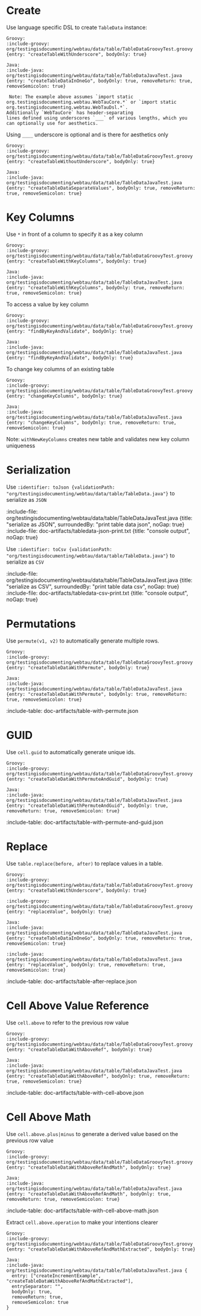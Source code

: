 # Create

Use language specific DSL to create `TableData` instance:

```tabs
Groovy:
:include-groovy: org/testingisdocumenting/webtau/data/table/TableDataGroovyTest.groovy {entry: "createTableWithUnderscore", bodyOnly: true}

Java:
:include-java: org/testingisdocumenting/webtau/data/table/TableDataJavaTest.java {entry: "createTableDataInOneGo", bodyOnly: true, removeReturn: true, removeSemicolon: true}

 Note: The example above assumes `import static org.testingisdocumenting.webtau.WebTauCore.*` or `import static org.testingisdocumenting.webtau.WebTauDsl.*`.
Additionally `WebTauCore` has header-separating 
lines defined using underscores `___` of various lengths, which you can optionally use for aesthetics. 
```

Using `____` underscore is optional and is there for aesthetics only

```tabs
Groovy:
:include-groovy: org/testingisdocumenting/webtau/data/table/TableDataGroovyTest.groovy {entry: "createTableWithoutUnderscore", bodyOnly: true}

Java:
:include-java: org/testingisdocumenting/webtau/data/table/TableDataJavaTest.java {entry: "createTableDataSeparateValues", bodyOnly: true, removeReturn: true, removeSemicolon: true}
```

# Key Columns

Use `*` in front of a column to specify it as a key column

```tabs
Groovy:
:include-groovy: org/testingisdocumenting/webtau/data/table/TableDataGroovyTest.groovy {entry: "createTableWithKeyColumns", bodyOnly: true}

Java:
:include-java: org/testingisdocumenting/webtau/data/table/TableDataJavaTest.java {entry: "createTableWithKeyColumns", bodyOnly: true, removeReturn: true, removeSemicolon: true}
```

To access a value by key column

```tabs
Groovy:
:include-groovy: org/testingisdocumenting/webtau/data/table/TableDataGroovyTest.groovy {entry: "findByKeyAndValidate", bodyOnly: true}

Java:
:include-java: org/testingisdocumenting/webtau/data/table/TableDataJavaTest.java {entry: "findByKeyAndValidate", bodyOnly: true}
```

To change key columns of an existing table

```tabs
Groovy:
:include-groovy: org/testingisdocumenting/webtau/data/table/TableDataGroovyTest.groovy {entry: "changeKeyColumns", bodyOnly: true}

Java:
:include-java: org/testingisdocumenting/webtau/data/table/TableDataJavaTest.java {entry: "changeKeyColumns", bodyOnly: true, removeReturn: true, removeSemicolon: true}
```

Note: `withNewKeyColumns` creates new table and validates new key column uniqueness

# Serialization

Use `:identifier: toJson {validationPath: "org/testingisdocumenting/webtau/data/table/TableData.java"}` to serialize as `JSON`

:include-file: org/testingisdocumenting/webtau/data/table/TableDataJavaTest.java {title: "serialize as JSON", surroundedBy: "print table data json", noGap: true}
:include-file: doc-artifacts/tabledata-json-print.txt {title: "console output", noGap: true}

Use `:identifier: toCsv {validationPath: "org/testingisdocumenting/webtau/data/table/TableData.java"}` to serialize as `CSV`

:include-file: org/testingisdocumenting/webtau/data/table/TableDataJavaTest.java {title: "serialize as CSV", surroundedBy: "print table data csv", noGap: true}
:include-file: doc-artifacts/tabledata-csv-print.txt {title: "console output", noGap: true}

# Permutations

Use `permute(v1, v2)` to automatically generate multiple rows.

```tabs
Groovy:
:include-groovy: org/testingisdocumenting/webtau/data/table/TableDataGroovyTest.groovy {entry: "createTableDataWithPermute", bodyOnly: true}

Java:
:include-java: org/testingisdocumenting/webtau/data/table/TableDataJavaTest.java {entry: "createTableDataWithPermute", bodyOnly: true, removeReturn: true, removeSemicolon: true}
```

:include-table: doc-artifacts/table-with-permute.json

# GUID

Use `cell.guid` to automatically generate unique ids.

```tabs
Groovy:
:include-groovy: org/testingisdocumenting/webtau/data/table/TableDataGroovyTest.groovy {entry: "createTableDataWithPermuteAndGuid", bodyOnly: true}

Java:
:include-java: org/testingisdocumenting/webtau/data/table/TableDataJavaTest.java {entry: "createTableDataWithPermuteAndGuid", bodyOnly: true, removeReturn: true, removeSemicolon: true}
```

:include-table: doc-artifacts/table-with-permute-and-guid.json

# Replace

Use `table.replace(before, after)` to replace values in a table. 

```tabs
Groovy:
:include-groovy: org/testingisdocumenting/webtau/data/table/TableDataGroovyTest.groovy {entry: "createTableWithUnderscore", bodyOnly: true}

:include-groovy: org/testingisdocumenting/webtau/data/table/TableDataGroovyTest.groovy {entry: "replaceValue", bodyOnly: true}

Java:
:include-java: org/testingisdocumenting/webtau/data/table/TableDataJavaTest.java {entry: "createTableDataInOneGo", bodyOnly: true, removeReturn: true, removeSemicolon: true}

:include-java: org/testingisdocumenting/webtau/data/table/TableDataJavaTest.java {entry: "replaceValue", bodyOnly: true, removeReturn: true, removeSemicolon: true}
```

:include-table: doc-artifacts/table-after-replace.json

# Cell Above Value Reference

Use `cell.above` to refer to the previous row value

```tabs
Groovy:
:include-groovy: org/testingisdocumenting/webtau/data/table/TableDataGroovyTest.groovy {entry: "createTableDataWithAboveRef", bodyOnly: true}

Java:
:include-java: org/testingisdocumenting/webtau/data/table/TableDataJavaTest.java {entry: "createTableDataWithAboveRef", bodyOnly: true, removeReturn: true, removeSemicolon: true}
```

:include-table: doc-artifacts/table-with-cell-above.json

# Cell Above Math

Use `cell.above.plus|minus` to generate a derived value based on the previous row value 

```tabs
Groovy:
:include-groovy: org/testingisdocumenting/webtau/data/table/TableDataGroovyTest.groovy {entry: "createTableDataWithAboveRefAndMath", bodyOnly: true}

Java:
:include-java: org/testingisdocumenting/webtau/data/table/TableDataJavaTest.java {entry: "createTableDataWithAboveRefAndMath", bodyOnly: true, removeReturn: true, removeSemicolon: true}
```

:include-table: doc-artifacts/table-with-cell-above-math.json

Extract `cell.above.operation` to make your intentions clearer

```tabs
Groovy:
:include-groovy: org/testingisdocumenting/webtau/data/table/TableDataGroovyTest.groovy {entry: "createTableDataWithAboveRefAndMathExtracted", bodyOnly: true}

Java:
:include-java: org/testingisdocumenting/webtau/data/table/TableDataJavaTest.java {
  entry: ["createIncrementExample", "createTableDataWithAboveRefAndMathExtracted"],
  entrySeparator: "", 
  bodyOnly: true,
  removeReturn: true,
  removeSemicolon: true
}
```